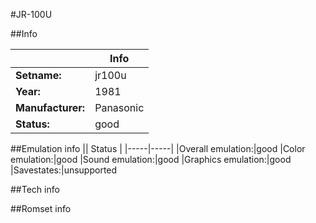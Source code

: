 #JR-100U

##Info

||Info|
|-----|-----|
|**Setname:**|jr100u
|**Year:**|1981
|**Manufacturer:**|Panasonic
|**Status:**|good

##Emulation info
|| Status |
|-----|-----|
|Overall emulation:|good
|Color emulation:|good
|Sound emulation:|good
|Graphics emulation:|good
|Savestates:|unsupported

##Tech info

##Romset info

<!--- START OF EDITED COMMENT DO NOT TOUCH TEXT ABOVE-->
